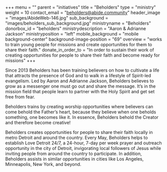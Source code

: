 +++
menu = ""
parent = "initiatives"
title = "Beholders"
type = "ministry"
weight = 10
contact_email = "beholders@abide.community"
header_image = "images/AbideWeb-146.jpg"
sub_background = "images/beholders_sub_background.jpg"
ministryname = "Beholders"
donorbox_id = "beholders"
ministrydescription = "Aaron & Adrianne Jackson"
ministryposition = "left"
mobile_background = "mobile background-center"
background-image-position = "69"
overview = "works to train young people for missions and create opportunities for them to share their faith."
donate_in_order_to = "In order to sustain their work of creating opportunities for people to share their faith and become ready for missions"
+++

Since 2013 Beholders has been training believers on how to cultivate a life that attracts the presence of God and to walk in a lifestyle of Spirit-led evangelism. Led by Aaron and Adrianne Jackson,  Beholders believes to grow as a messenger one must go out and share the message. It’s in the mission field that people learn to partner with the Holy Spirit and get set free from fear. 

Beholders trains by creating worship opportunities where believers can come behold the Father’s heart, because they believe when one beholds something, one becomes like it. In essence, Beholders behold the Creator and therefore become creative! 

Beholders creates opportunities for people to share their faith locally in metro Detroit and around the country. Every May, Beholders helps to establish Love Detroit 24/7, a  24-hour, 7-day per week prayer and outreach opportunity in the city of Detroit, invigorating local followers of Jesus while inviting people from around the country to participate. In addition, Beholders assists in similar opportunities in cities like Los Angeles, Minneapolis, New York, and beyond. 